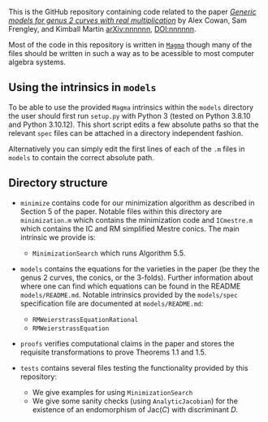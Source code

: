 This is the GitHub repository containing code related to the paper [*Generic models for genus 2 curves with real multiplication*](https://arxiv.org/) by Alex Cowan, Sam Frengley, and Kimball Martin [arXiv:nnnnnn](https://arxiv.org/), [DOI:nnnnnn](https://www.doi.org/).

Most of the code in this repository is written in [`Magma`](http://magma.maths.usyd.edu.au/magma/) though many of the files should be written in such a way as to be acessible to most computer algebra systems.

## Using the intrinsics in `models`
To be able to use the provided `Magma` intrinsics within the `models` directory the user should first run `setup.py` with Python 3 (tested on Python 3.8.10 and Python 3.10.12). This short script edits a few absolute paths so that the relevant `spec` files can be attached in a directory independent fashion.

Alternatively you can simply edit the first lines of each of the `.m` files in `models` to contain the correct absolute path.

## Directory structure
- `minimize` contains code for our minimization algorithm as described in Section 5 of the paper. Notable files within this directory are `minimization.m` which contains the minimization code and `ICmestre.m` which contains the IC and RM simplified Mestre conics. The main intrinsic we provide is:
  - `MinimizationSearch` which runs Algorithm 5.5.

- `models` contains the equations for the varieties in the paper (be they the genus 2 curves, the conics, or the 3-folds). Further information about where one can find which equations can be found in the README `models/README.md`. Notable intrinsics provided by the `models/spec` specification file are documented at `models/README.md`:
  - `RMWeierstrassEquationRational`
  - `RMWeierstrassEquation`

- `proofs` verifies computational claims in the paper and stores the requisite transformations to prove Theorems 1.1 and 1.5.

- `tests` contains several files testing the functionality provided by this repository:
  - We give examples for using `MinimizationSearch`
  - We give some sanity checks (using `AnalyticJacobian`) for the existence of an endomorphism of $\mathrm{Jac}(C)$ with discriminant $D$.